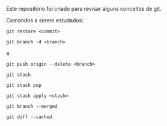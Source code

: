 Este repositório foi criado para revisar alguns conceitos de git. 

Comandos a serem estudados:
```
git restore <commit>
```

```
git branch -d <branch>
```
e
```
git push origin --delete <branch>
```
```
git stash
```
```
git stash pop
```
```
git stash apply <stash>
```
```
git branch --merged
```
```
git diff --cached
```
```
```
